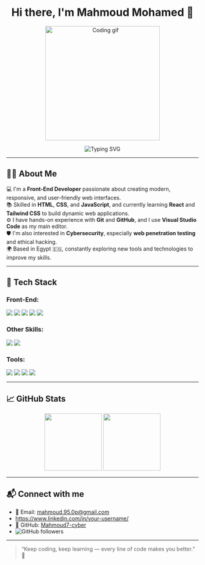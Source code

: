 <h1 align="center">Hi there, I'm Mahmoud Mohamed 👋</h1>

<p align="center">
  <img src="https://media.giphy.com/media/qgQUggAC3Pfv687qPC/giphy.gif" width="300" alt="Coding gif"/>
</p>

<p align="center">
  <img src="https://readme-typing-svg.herokuapp.com?font=Fira+Code&size=24&color=61DAFB&center=true&vCenter=true&width=500&lines=Hi,+I'm+Mahmoud!;Front-End+Developer;Cybersecurity+Enthusiast;Let's+Code+and+Secure+the+Web!" alt="Typing SVG" />
</p>

---

## 🧑‍💻 About Me

💻 I'm a **Front-End Developer** passionate about creating modern, responsive, and user-friendly web interfaces.  
📚 Skilled in **HTML**, **CSS**, and **JavaScript**, and currently learning **React** and **Tailwind CSS** to build dynamic web applications.  
⚙️ I have hands-on experience with **Git** and **GitHub**, and I use **Visual Studio Code** as my main editor.  
🛡️ I'm also interested in **Cybersecurity**, especially **web penetration testing** and ethical hacking.  
🌍 Based in Egypt 🇪🇬, constantly exploring new tools and technologies to improve my skills.

---

## 🚀 Tech Stack

### Front-End:
<p>
  <img src="https://img.shields.io/badge/HTML5-E34F26?logo=html5&logoColor=white" />
  <img src="https://img.shields.io/badge/CSS3-1572B6?logo=css3&logoColor=white" />
  <img src="https://img.shields.io/badge/JavaScript-F7DF1E?logo=javascript&logoColor=black" />
  <img src="https://img.shields.io/badge/React-61DAFB?logo=react&logoColor=black" />
  <img src="https://img.shields.io/badge/TailwindCSS-06B6D4?logo=tailwindcss&logoColor=white" />
</p>

### Other Skills:
<p>
  <img src="https://img.shields.io/badge/C++-00599C?logo=cplusplus&logoColor=white" />
  <img src="https://img.shields.io/badge/Java-007396?logo=java&logoColor=white" />
</p>

### Tools:
<p>
  <img src="https://img.shields.io/badge/VSCode-007ACC?logo=visual-studio-code&logoColor=white" />
  <img src="https://img.shields.io/badge/Git-F05032?logo=git&logoColor=white" />
  <img src="https://img.shields.io/badge/GitHub-181717?logo=github&logoColor=white" />
  <img src="https://img.shields.io/badge/ChatGPT-00A67E?logo=openai&logoColor=white" />
</p>

---

## 📈 GitHub Stats

<p align="center">
  <img src="https://github-readme-stats.vercel.app/api?username=Mahmoud7-cyber&show_icons=true&theme=react" height="150"/>
  <img src="https://github-readme-stats.vercel.app/api/top-langs/?username=Mahmoud7-cyber&layout=compact&theme=react" height="150"/>
</p>

---

## 📬 Connect with me

- 📧 Email: [mahmoud.95.0p@gmail.com](mailto:mahmoud.95.0p@gmail.com)
- https://www.linkedin.com/in/your-username/
- 🐙 GitHub: [Mahmoud7-cyber](https://github.com/Mahmoud7-cyber)  
- ![GitHub followers](https://img.shields.io/github/followers/Mahmoud7-cyber?label=Follow&style=social)

---

> “Keep coding, keep learning — every line of code makes you better.” 💪
